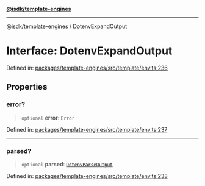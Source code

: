 [**@isdk/template-engines**](../README.md)

***

[@isdk/template-engines](../globals.md) / DotenvExpandOutput

# Interface: DotenvExpandOutput

Defined in: [packages/template-engines/src/template/env.ts:236](https://github.com/isdk/template-engines.js/blob/3fa19a5e2f28080ee5224b7dd1b89ad779956584/src/template/env.ts#L236)

## Properties

### error?

> `optional` **error**: `Error`

Defined in: [packages/template-engines/src/template/env.ts:237](https://github.com/isdk/template-engines.js/blob/3fa19a5e2f28080ee5224b7dd1b89ad779956584/src/template/env.ts#L237)

***

### parsed?

> `optional` **parsed**: [`DotenvParseOutput`](DotenvParseOutput.md)

Defined in: [packages/template-engines/src/template/env.ts:238](https://github.com/isdk/template-engines.js/blob/3fa19a5e2f28080ee5224b7dd1b89ad779956584/src/template/env.ts#L238)
